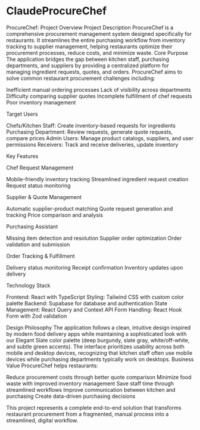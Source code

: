 # ClaudeProcureChef

ProcureChef: Project Overview
Project Description
ProcureChef is a comprehensive procurement management system designed specifically for restaurants. It streamlines the entire purchasing workflow from inventory tracking to supplier management, helping restaurants optimize their procurement processes, reduce costs, and minimize waste.
Core Purpose
The application bridges the gap between kitchen staff, purchasing departments, and suppliers by providing a centralized platform for managing ingredient requests, quotes, and orders. ProcureChef aims to solve common restaurant procurement challenges including:

Inefficient manual ordering processes
Lack of visibility across departments
Difficulty comparing supplier quotes
Incomplete fulfillment of chef requests
Poor inventory management

Target Users

Chefs/Kitchen Staff: Create inventory-based requests for ingredients
Purchasing Department: Review requests, generate quote requests, compare prices
Admin Users: Manage product catalogs, suppliers, and user permissions
Receivers: Track and receive deliveries, update inventory

Key Features

Chef Request Management

Mobile-friendly inventory tracking
Streamlined ingredient request creation
Request status monitoring


Supplier & Quote Management

Automatic supplier-product matching
Quote request generation and tracking
Price comparison and analysis


Purchasing Assistant

Missing item detection and resolution
Supplier order optimization
Order validation and submission


Order Tracking & Fulfillment

Delivery status monitoring
Receipt confirmation
Inventory updates upon delivery



Technology Stack

Frontend: React with TypeScript
Styling: Tailwind CSS with custom color palette
Backend: Supabase for database and authentication
State Management: React Query and Context API
Form Handling: React Hook Form with Zod validation

Design Philosophy
The application follows a clean, intuitive design inspired by modern food delivery apps while maintaining a sophisticated look with our Elegant Slate color palette (deep burgundy, slate gray, white/off-white, and subtle green accents). The interface prioritizes usability across both mobile and desktop devices, recognizing that kitchen staff often use mobile devices while purchasing departments typically work on desktops.
Business Value
ProcureChef helps restaurants:

Reduce procurement costs through better quote comparison
Minimize food waste with improved inventory management
Save staff time through streamlined workflows
Improve communication between kitchen and purchasing
Create data-driven purchasing decisions

This project represents a complete end-to-end solution that transforms restaurant procurement from a fragmented, manual process into a streamlined, digital workflow.
